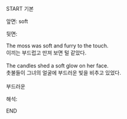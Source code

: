 START
기본

앞면:
soft


뒷면:
<div>The moss was soft and furry to the touch. </div><div><div>이끼는 부드럽고 만져 보면 털 같았다.</div></div><div><br></div><div><div>The candles shed a soft glow on her face. </div><div><div>촛불들이 그녀의 얼굴에 부드러운 빛을 비추고 있었다.</div></div></div><div><br></div>부드러운<br>


해석:
<!--ID: 1746614454699-->
END